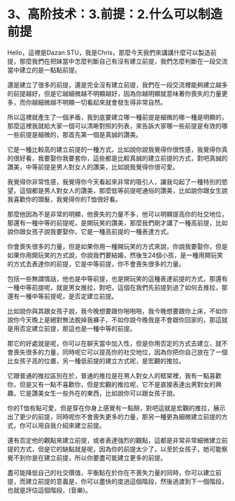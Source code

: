 # 3、高阶技术：3.前提：2.什么可以制造前提

Hello，這裡是Dazan STU，我是Chris，那麼今天我們來講講什麼可以製造前提，那麼我們在把妹當中怎麼判斷自己有沒有建立前提，我們怎麼判斷在一段交流當中建立的是一點點前提。

還是建立了很多的前提，還是完全沒有建立前提，我們在一段交流裡能夠建立越多的前提越好，但是它越細微越不明顯越好，因為你越明顯就意味著你喪失的力量更多，而你越細微越不明顯一切看起來就會發生得非常自然。

所以這裡就產生了一個矛盾，我到底要建立哪一種前提是細微的哪一種是明顯的，那麼這裡我就給大家一個可以清晰對照的列表，來告訴大家哪一些前提是有效的哪一些前提是細微的，那首先第一個是真誠的讚美。

它是一種比較高的建立前提的一種方式，比如說你說我覺得你很性感，我覺得你真的很好看，我要娶你我要套你，這些都是比較真誠的建立前提的方式，對吧真誠的讚美，中等前提是男人對女人的讚美，比如說我覺得你很可愛。

我覺得你非常性感，我覺得你今天看起來非常的吸引人，讓我勾起了一種特別的慾望，這個都是男人對女人的讚美，那麼低等前提呢通俗的讚美，比如說你跟女生說我喜歡你的頭髮，我覺得你的T恤很好看。

那麼他因為不是非常的明顯，他喪失的力量不多，他可以明顯提高你的社交地位，那還有一種中等的前提呢，是開玩笑的讚美，那麼我們剛才講了一種高前提，比如說你跟女孩子說我要娶你，它是一種高前提的一種表達方式。

你會喪失很多的力量，但是如果你用一種開玩笑的方式來說，你說我要娶你，但是如果你用開玩笑的方式說，你說我們要結婚，然後生24個小孩，是一種用開玩笑的方式去表達你的前提，它是中等前提，你不會喪失很多的力量。

包括一些無謂情話，他也是中等前提，也是開玩笑的這種表達前提的方式，那還有一種中等前提呢，就是男女推拉，對吧，這個在我們先前提到過了如何去推拉，那還有一種中等前提呢，是否定建立前提。

比如說你與其跟女孩子說，我今晚想要跟你啪啪啪，我今晚想要跟你上床，不如你說你今天晚上是絕對無法脫掉我褲子，不如你說今晚我是不會跟你回家的，那這就是用否定建立前提，那這也是一種中等的前提。

那它的好處就是呢，你可以在聊天當中加入性，但是你用否定的方式去建立，就不會喪失很多的力量，同時呢它可以提高你的社交地位，因為你把你自己放在了一個比女孩子高的位置，另一種低前提的建立方式呢，是宏觀的推拉。

它跟普通的推拉區別在於，普通的推拉是在男人對女人的框架裡，我有一點喜歡你，但是又有一點不喜歡你，但是宏觀的推拉呢，它不是直接表達出男對女的興趣，它是讚美女生一些外在的東西，比如說你可以跟女孩子說。

你的T恤有點可愛，但是穿在你身上感覺有一點掰，對吧這就是宏觀的推拉，展示出了更少的前提，同時呢你不會喪失更多的力量，那另一種更為細微建立前提的方式，你可以用自我介紹來建立前提。

還有否定他的觀點來建立前提，或者表達強烈的觀點，這都是非常非常細微建立前提的方式，但是它的缺點就是呢，因為你的前提太少了，以至於女孩子，她可能察覺不到你是在建立前提，所以你要盡可能建立更多的前提。

盡可能降低自己的社交價值，平衡點在於你在不喪失力量的同時，你可以建立前提，而建立前提的意義是，你可以盡快的度過這個階段，然後過渡到下一個階段，也就是評估這個階段，(音樂)。


